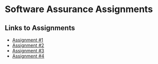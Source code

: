 # Software Assurance Assignments

## Links to Assignments
- [Assignment #1](./Assignment1)
- [Assignment #2](./Assignment2/Assignment2Mounika.md)
- [Assignment #3](./Assignment3/Assignment3Mounika.md)
- [Assignment #4](./Assignment4/Assignment4Garikipati.md)
